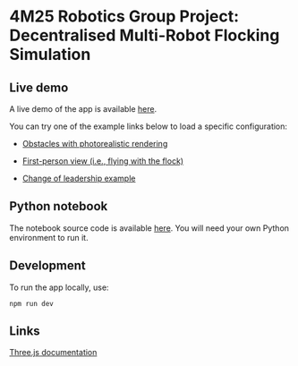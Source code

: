 # 4M25 Robotics Group Project: Decentralised Multi-Robot Flocking Simulation

## Live demo

A live demo of the app is available [here](https://tp530.github.io/advanced-robotics/).

You can try one of the example links below to load a specific configuration:

- [Obstacles with photorealistic rendering](https://tp530.github.io/advanced-robotics/?worldName=Obstacles&rendering=photorealistic)

- [First-person view (i.e., flying with the flock)](https://tp530.github.io/advanced-robotics/?worldName=Obstacles&rendering=photorealistic&cameraTracking=flockCenterFpv)

- [Change of leadership example](https://tp530.github.io/advanced-robotics/?behaviour=leadership)

## Python notebook

The notebook source code is available [here](https://github.com/tp530/advanced-robotics/blob/main/notebooks/notebook.ipynb). You will need your own Python environment to run it.

## Development

To run the app locally, use:

```shell
npm run dev
```

## Links

[Three.js documentation](https://threejs.org/docs/#manual/en/introduction/Creating-a-scene)